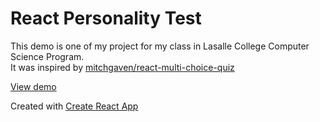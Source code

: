 # React Personality Test

This demo is one of my project for my class in Lasalle College Computer Science Program.<br>
It was inspired by [mitchgaven/react-multi-choice-quiz](https://mitchgavan.github.io/react-multi-choice-quiz/)

[View demo](https://irfanabliz.github.io/react-personality-test)

Created with [Create React App](https://github.com/facebookincubator/create-react-app)